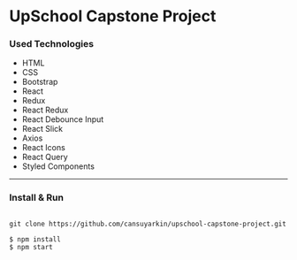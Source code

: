 # UpSchool Capstone Project


### Used Technologies

- HTML
- CSS
- Bootstrap
- React
- Redux
- React Redux
- React Debounce Input
- React Slick
- Axios
- React Icons
- React Query
- Styled Components

---

### Install & Run

```ssh

git clone https://github.com/cansuyarkin/upschool-capstone-project.git

$ npm install
$ npm start

```


